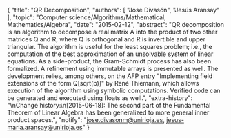 {
    "title": "QR Decomposition",
    "authors": [
        "Jose Divasón",
        "Jesús Aransay"
    ],
    "topic": "Computer science/Algorithms/Mathematical, Mathematics/Algebra",
    "date": "2015-02-12",
    "abstract": "QR decomposition is an algorithm to decompose a real matrix A into the product of two other matrices Q and R, where Q is orthogonal and R is invertible and upper triangular. The algorithm is useful for the least squares problem; i.e., the computation of the best approximation of an unsolvable system of linear equations. As a side-product, the Gram-Schmidt process has also been formalized. A refinement using immutable arrays is presented as well. The development relies, among others, on the AFP entry \"Implementing field extensions of the form Q[sqrt(b)]\" by René Thiemann, which allows execution of the algorithm using symbolic computations. Verified code can be generated and executed using floats as well.",
    "extra-history": "\nChange history:\n[2015-06-18]: The second part of the Fundamental Theorem of Linear Algebra has been generalized to more general inner product spaces.",
    "notify": "jose.divasonm@unirioja.es, jesus-maria.aransay@unirioja.es"
}